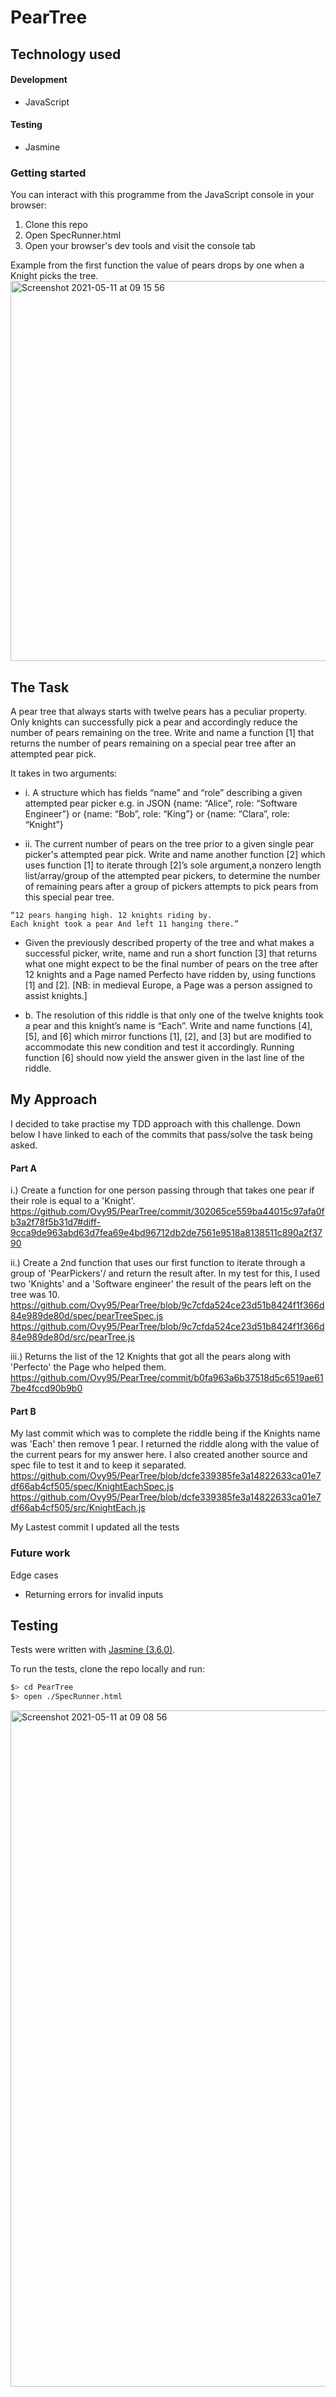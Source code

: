 # PearTree

## Technology used

#### Development
- JavaScript

#### Testing
- Jasmine

### Getting started

You can interact with this programme from the JavaScript console in your browser:

1. Clone this repo
2. Open SpecRunner.html
3. Open your browser's dev tools and visit the console tab

Example from the first function the value of pears drops by one when a Knight picks the tree.
<img width="608" alt="Screenshot 2021-05-11 at 09 15 56" src="https://user-images.githubusercontent.com/57540755/117782710-cb61db00-b239-11eb-8a29-45a78c9926e4.png">

## The Task

A pear tree that always starts with twelve pears has a peculiar property. Only knights can successfully pick a pear and accordingly reduce the number of pears remaining on the tree.
Write and name a function [1] that returns the number of pears remaining on a special pear tree after an attempted pear pick. 

It takes in two arguments:

- i. A structure which has fields “name” and “role” describing a given attempted pear picker e.g. in JSON {name: “Alice”, role: “Software Engineer”} or {name: “Bob”, role: “King”} or {name: “Clara”, role: “Knight”}

- ii. The current number of pears on the tree prior to a given single pear picker's attempted pear pick.
Write and name another function [2] which uses function [1] to iterate through [2]’s sole argument,a nonzero length list/array/group of the attempted pear pickers, to determine the number of remaining pears after a group of pickers attempts to pick pears from this special pear tree.

``` This question is inspired by an old riddle that goes something like this:
“12 pears hanging high. 12 knights riding by.
Each knight took a pear And left 11 hanging there.”
```

- Given the previously described property of the tree and what makes a successful picker, write, name and run a short function [3] that returns what one might expect to be the final number of pears on the tree after 12 knights and a Page named Perfecto have ridden by, using functions [1] and [2]. [NB: in medieval Europe, a Page was a person assigned to assist knights.]

- b. The resolution of this riddle is that only one of the twelve knights took a pear and this knight’s name is “Each”.
Write and name functions [4], [5], and [6] which mirror functions [1], [2], and [3] but are modified to accommodate this new condition and test it accordingly. Running function [6] should now yield the answer given in the last line of the riddle.

## My Approach

I decided to take practise my TDD approach with this challenge. Down below I have linked to each of the commits that pass/solve the task being asked.  

#### Part A
i.) Create a function for one person passing through that takes one pear if their role is equal to a 'Knight'.
https://github.com/Ovy95/PearTree/commit/302065ce559ba44015c97afa0fb3a2f78f5b31d7#diff-9cca9de963abd63d7fea69e4bd96712db2de7561e9518a8138511c890a2f3790

ii.) Create a 2nd function that uses our first function to iterate through a group of 'PearPickers'/ and return the result after. In my test for this, I used two 'Knights' and a 'Software engineer' the result of the pears left on the tree was 10.
https://github.com/Ovy95/PearTree/blob/9c7cfda524ce23d51b8424f1f366d84e989de80d/spec/pearTreeSpec.js
https://github.com/Ovy95/PearTree/blob/9c7cfda524ce23d51b8424f1f366d84e989de80d/src/pearTree.js

iii.) Returns the list of the 12 Knights that got all the pears along with 'Perfecto' the Page who helped them.
https://github.com/Ovy95/PearTree/commit/b0fa963a6b37518d5c6519ae617be4fccd90b9b0

#### Part B

My last commit which was to complete the riddle being if the Knights name was 'Each' then remove 1 pear. I returned the riddle along with the value of the current pears for my answer here. I also created another source and spec file to test it and to keep it separated. 
https://github.com/Ovy95/PearTree/blob/dcfe339385fe3a14822633ca01e7df66ab4cf505/spec/KnightEachSpec.js
https://github.com/Ovy95/PearTree/blob/dcfe339385fe3a14822633ca01e7df66ab4cf505/src/KnightEach.js

My Lastest commit I updated all the tests 

### Future work

Edge cases
- Returning errors for invalid inputs


## Testing

Tests were written with [Jasmine (3.6.0)](https://github.com/jasmine/jasmine/releases).

To run the tests, clone the repo locally and run:

```bash
$> cd PearTree
$> open ./SpecRunner.html
```

<img width="1082" alt="Screenshot 2021-05-11 at 09 08 56" src="https://user-images.githubusercontent.com/57540755/117781490-9f922580-b238-11eb-8779-cee8f35a6c2e.png">
